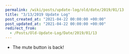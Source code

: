 ```yaml
---
permalink: /wiki/posts/update-log/old/date/2019/01/13
title: "3/13/2019 Update Log"
post_created_at: "2021-04-22 00:00:00 +00:00"
post_updated_at: "2021-04-22 00:00:00 +00:00"
redirect_from:
  - /Posts/Old-Update-Log/Date/2019/01/13
---
```


* The mute button is back!